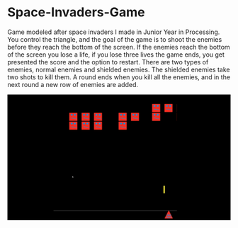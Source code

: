 # Space-Invaders-Game
Game modeled after space invaders I made in Junior Year in Processing. You control the triangle, and the goal of the game is to shoot the enemies before they reach the bottom of the screen. If the enemies reach the bottom of the screen you lose a life, if you lose three lives the game ends, you get presented the score and the option to restart. There are two types of enemies, normal enemies and shielded enemies. The shielded enemies take two shots to kill them. A round ends when you kill all the enemies, and in the next round a new row of enemies are added.

<img src="https://github.com/wlhunter00/Space-Invaders-Game/blob/master/space%20invaders%20gif.gif" width=600><br>

